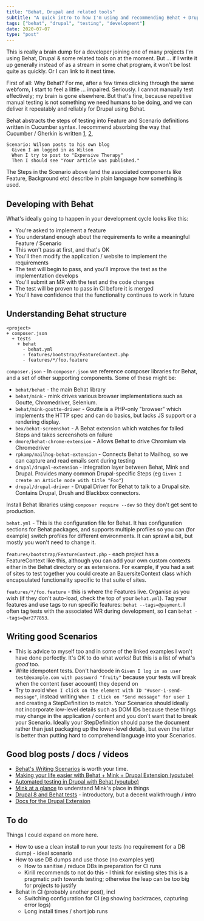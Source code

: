 ```yaml
---
title: "Behat, Drupal and related tools"
subtitle: "A quick intro to how I'm using and recommending Behat + Drupal"
tags: ["behat", "drupal", "testing", "development"]
date: 2020-07-07
type: "post"
---
```


This is really a brain dump for a developer joining one of many projects I'm using Behat, Drupal & some related tools on at the moment. But ... if I write it up generally instead of as a stream in some chat program, it won't be lost quite as quickly. Or I can link to it next time.

First of all: Why Behat? For me, after a few times clicking through the same webform, I start to feel a little ... impaired. Seriously. I cannot manually test effectively; my brain is gone elsewhere. But that's fine, because repetitive manual testing is not something we need humans to be doing, and we can deliver it repeatably and reliably for Drupal using Behat.

Behat abstracts the steps of testing into Feature and Scenario definitions written in Cucumber syntax. I recommend absorbing the way that Cucumber / Gherkin is written [1](https://behat.org/en/latest/user_guide/writing_scenarios.html), [2](https://cucumber.io/docs/gherkin/reference/),

```
Scenario: Wilson posts to his own blog
  Given I am logged in as Wilson
  When I try to post to "Expensive Therapy"
  Then I should see "Your article was published."
```

The Steps in the Scenario above (and the associated components like Feature, Background etc) describe in plain language how something is used.

## Developing with Behat

What's ideally going to happen in your development cycle looks like this:

* You're asked to implement a feature
* You understand enough about the requirements to write a meaningful Feature / Scenario
* This won't pass at first, and that's OK
* You'll then modify the application / website to implement the requirements
* The test will begin to pass, and you'll improve the test as the implementation develops
* You'll submit an MR with the test and the code changes
* The test will be proven to pass in CI before it is merged
* You'll have confidence that the functionality continues to work in future

## Understanding Behat structure

```
<project>
+ composer.json
  + tests
    + behat
      - behat.yml
      - features/bootstrap/FeatureContext.php
      - features/*/foo.feature
```

`composer.json` - In `composer.json` we reference composer libraries for Behat, and a set of other supporting components. Some of these might be:

* `behat/behat` - the main Behat library
* `behat/mink` - mink drives various browser implementations such as Goutte, Chromedriver, Selenium.
* `behat/mink-goutte-driver` - Goutte is a PHP-only "browser" which implements the HTTP spec and can do basics, but lacks JS support or a rendering display.
* `bex/behat-screenshot` - A Behat extension which watches for failed Steps and takes screenshots on failure
* `dmore/behat-chrome-extension` - Allows Behat to drive Chromium via Chromedriver
* `rpkamp/mailhog-behat-extension` - Connects Behat to Mailhog, so we can capture and read emails sent during testing
* `drupal/drupal-extension` - integration layer between Behat, Mink and Drupal. Provides many common Drupal-specific Steps (eg `Given I create an Article node with title "Foo"`)
* `drupal/drupal-driver` - Drupal Driver for Behat to talk to a Drupal site. Contains Drupal, Drush and Blackbox connectors.

Install Behat libraries using `composer require --dev` so they don't get sent to production.

`behat.yml` - This is the configuration file for Behat. It has configuration sections for Behat packages, and supports multiple profiles so you can (for example) switch profiles for different environments. It can sprawl a bit, but mostly you won't need to change it.

`features/bootstrap/FeatureContext.php` - each project has a FeatureContext like this, although you can add your own custom contexts either in the Behat directory or as extensions. For example, if you had a set of sites to test together you could create an BauersiteContext class which encapsulated functionality specific to that suite of sites.

`features/*/foo.feature` - this is where the Features live. Organise as you wish (if they don't auto-load, check the top of your `behat.yml`). Tag your features and use tags to run specific features: `behat --tags=@payment`. I often tag tests with the associated WR during development, so I can `behat --tags=@wr277853`.

## Writing good Scenarios

* This is advice to myself too and in some of the linked examples I won't have done perfectly. It's OK to do what works! But this is a list of what's *good* too.
* Write idempotent tests. Don't hardcode in `Given I log in as user test@example.com with password "fruity"` because your tests will break when the content (user account) they depend on
* Try to avoid `When I click on the element with ID "#user-1-send-message"`, instead writing `When I click on "Send message" for user 1` and creating a StepDefinition to match. Your Scenarios should ideally not incorporate low-level details such as DOM IDs because these things may change in the application / content and you don't want that to break your Scenario. Ideally your StepDefinition should parse the document rather than just packaging up the lower-level details, but even the latter is better than putting hard to comprehend language into your Scenarios.

## Good blog posts / docs / videos

- [Behat's Writing Scenarios](http://behat.org/en/latest/user_guide/writing_scenarios.html) is worth your time.
- [Making your life easier with Behat + Mink + Drupal Extension (youtube)](https://www.youtube.com/watch?v=2TJfbGYKBiM)
- [Automated testing in Drupal with Behat (youtube)](https://www.youtube.com/watch?v=i6-940AnZxc)
- [Mink at a glance](http://mink.behat.org/en/latest/at-a-glance.html) to understand Mink's place in things
- [Drupal 8 and Behat tests](https://gorannikolovski.com/blog/drupal-8-and-behat-tests) - introductory, but a decent walkthrough / intro
- [Docs for the Drupal Extension](https://behat-drupal-extension.readthedocs.io/)

## To do

Things I could expand on more here.

- How to use a clean install to run your tests (no requirement for a DB dump) - ideal scenario
- How to use DB dumps and use those (no examples yet)
  - How to sanitise / reduce DBs in preparation for CI runs
  - Kirill recommends to not do this - I think for existing sites this is a pragmatic path towards testing; otherwise the leap can be too big for projects to justify
- Behat in CI (probably another post), incl
  - Switching configuration for CI (eg showing backtraces, capturing error logs)
  - Long install times / short job runs
